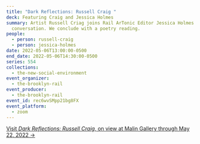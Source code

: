 ```yaml
---
title: "Dark Reflections: Russell Craig "
deck: Featuring Craig and Jessica Holmes
summary: Artist Russell Criag joins Rail ArTonic Editor Jessica Holmes for a
  conversation. We conclude with a poetry reading.
people:
  - person: russell-craig
  - person: jessica-holmes
date: 2022-05-06T13:00:00-0500
end_date: 2022-05-06T14:30:00-0500
series: 554
collections:
  - the-new-social-environment
event_organizer:
  - the-brooklyn-rail
event_producer:
  - the-brooklyn-rail
event_id: rec6wvSMpp21bg8FX
event_platform:
  - zoom
---
```

[Visit *Dark Reflections: Russell Craig,* on view at Malin Gallery through May 22, 2022 →](https://www.malingallery.com/exhibitions/russell-craig)

[](https://www.malingallery.com/exhibitions/russell-craig)
